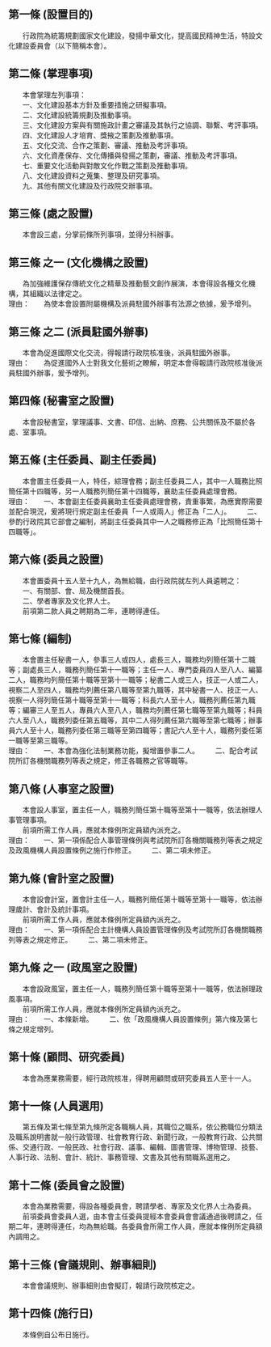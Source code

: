 第一條 (設置目的)
-----------------
　　行政院為統籌規劃國家文化建設，發揚中華文化，提高國民精神生活，特設文化建設委員會（以下簡稱本會）。  


第二條 (掌理事項)
-----------------
　　本會掌理左列事項：  
　　一、文化建設基本方針及重要措施之研擬事項。  
　　二、文化建設統籌規劃及推動事項。  
　　三、文化建設方案與有關施政計畫之審議及其執行之協調、聯繫、考評事項。  
　　四、文化建設人才培育、獎掖之策劃及推動事項。  
　　五、文化交流、合作之策劃、審議、推動及考評事項。  
　　六、文化資產保存、文化傳播與發揚之策劃，審議、推動及考評事項。  
　　七、重要文化活動與對敵文化作戰之策劃及推動事項。  
　　八、文化建設資料之蒐集、整理及研究事項。  
　　九、其他有關文化建設及行政院交辦事項。  


第三條 (處之設置)
-----------------
　　本會設三處，分掌前條所列事項，並得分科辦事。  


第三條 之一 (文化機構之設置)
----------------------------
　　為加強維護保存傳統文化之精華及推動藝文創作展演，本會得設各種文化機構，其組織以法律定之。  
理由：　　為使本會設置附屬機構及派員駐國外辦事有法源之依據，爰予增列。

第三條 之二 (派員駐國外辦事)
----------------------------
　　本會為促進國際文化交流，得報請行政院核准後，派員駐國外辦事。  
理由：　　為促進國外人士對我文化藝術之瞭解，明定本會得報請行政院核准後派員駐國外辦事，爰予增列。

第四條 (秘書室之設置)
---------------------
　　本會設秘書室，掌理議事、文書、印信、出納、庶務、公共關係及不屬於各處、室事項。  


第五條 (主任委員、副主任委員)
-----------------------------
　　本會置主任委員一人，特任，綜理會務；副主任委員二人，其中一人職務比照簡任第十四職等，另一人職務列簡任第十四職等，襄助主任委員處理會務。  
理由：　　一、本會副主任委員襄助主任委員處理會務，責重事繁，為應實際需要並配合現況，爰將現行規定副主任委員「一人或兩人」修正為「二人」。
　　二、參酌行政院其它部會之編制，將副主任委員其中一人之職務修正為「比照簡任第十四職等」。

第六條 (委員之設置)
-------------------
　　本會置委員十五人至十九人，為無給職，由行政院就左列人員遴聘之：  
　　一、有關部、會、局及機關首長。  
　　二、學者專家及文化界人士。  
　　前項第二款人員之聘期為二年，連聘得連任。  


第七條 (編制)
-------------
　　本會置主任秘書一人，參事三人或四人，處長三人，職務均列簡任第十二職等；副處長三人，職務列簡任第十一職等；主任一人、專門委員四人至八人、編纂二人，職務均列簡任第十職等至第十一職等；秘書二人或三人，技正一人或二人，視察二人至四人，職務均列薦任第八職等至第九職等，其中秘書一人、技正一人、視察一人得列簡任第十職等至第十一職等；科長六人至十人，職務列薦任第九職等；編審三人至五人，專員六人至八人，職務均列薦任第七職等至第九職等；科員六人至八人，職務列委任第五職等，其中二人得列薦任第六職等至第七職等；辦事員六人至十人，職務列委任第三職等至第四職等；書記六人至十人，職務列委任第一職等至第三職等。  
理由：　　一、本會為強化法制業務功能，擬增置參事二人。
　　二、配合考試院所訂各機關職務列等表之規定，修正各職務之官等職等。

第八條 (人事室之設置)
---------------------
　　本會設人事室，置主任一人，職務列簡任第十職等至第十一職等，依法辦理人事管理事項。  
　　前項所需工作人員，應就本條例所定員額內派充之。  
理由：　　一、第一項係配合人事管理條例與考試院所訂各機關職務列等表之規定及政風機構人員設置條例之施行作修正。
　　二、第二項未修正。

第九條 (會計室之設置)
---------------------
　　本會設會計室，置會計主任一人，職務列簡任第十職等至第十一職等，依法辦理歲計、會計及統計事項。  
　　前項所需工作人員，應就本條例所定員額內派充之。  
理由：　　一、第一項係配合主計機構人員設置管理條例及考試院所訂各機關職務列等表之規定修正。
　　二、第二項未修正。

第九條 之一 (政風室之設置)
--------------------------
　　本會設政風室，置主任一人，職務列簡任第十職等至第十一職等，依法辦理政風事項。  
　　前項所需工作人員，應就本條例所定員額內派充之。  
理由：　　一、本條新增。
　　二、依「政風機構人員設置條例」第六條及第七條之規定增列。

第十條 (顧問、研究委員)
-----------------------
　　本會為應業務需要，經行政院核准，得聘用顧問或研究委員五人至十一人。  


第十一條 (人員選用)
-------------------
　　第五條及第七條至第九條所定各職稱人員，其職位之職系，依公務職位分類法及職系說明書就一般行政管理、社會教育行政、新聞行政，一般教育行政、公共關係、交通行政、一般民政、社會行政、議事、編輯、圖書管理、博物管理、技藝、人事行政、法制、會計、統計、事務管理、文書及其他有關職系選用之。  


第十二條 (委員會之設置)
-----------------------
　　本會為業務需要，得設各種委員會，聘請學者、專家及文化界人士為委員。  
　　前項委員會委員人選，由本會主任委員提經本會委員會會議通過後聘請之，任期二年，連聘得連任，均為無給職。各委員會所需工作人員，應就本條例所定員額內調用之。  


第十三條 (會議規則、辦事細則)
-----------------------------
　　本會會議規則、辦事細則由會擬訂，報請行政院核定之。  


第十四條 (施行日)
-----------------
　　本條例自公布日施行。